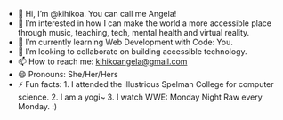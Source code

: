 - 👋 Hi, I’m @kihikoa. You can call me Angela!
- 👀 I’m interested in how I can make the world a more accessible place through music, teaching, tech, mental health and virtual reality. 
- 🌱 I’m currently learning Web Development with Code: You.
- 💞️ I’m looking to collaborate on building accessible technology.
- 📫 How to reach me: kihikoangela@gmail.com
- 😄 Pronouns: She/Her/Hers
- ⚡ Fun facts: 1. I attended the illustrious Spelman College for computer science.
                2. I am a yogi~
                3. I watch WWE: Monday Night Raw every Monday. :)

<!---
kihikoa/kihikoa is a ✨ special ✨ repository because its `README.md` (this file) appears on your GitHub profile.
You can click the Preview link to take a look at your changes.
--->

